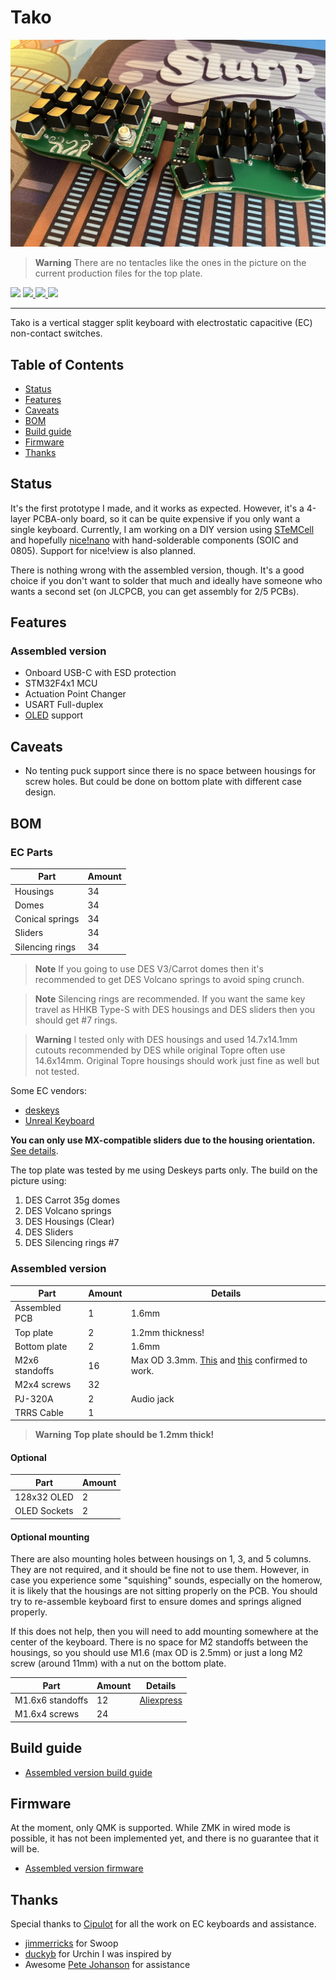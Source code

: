 # Tako

![PCB Preview](./docs/img/assembled.jpg)

> **Warning**
> There are no tentacles like the ones in the picture on the current production files for the top plate.

<span>
  <img src="https://img.shields.io/github/last-commit/ssbb/tako?style=flat-square">
  <a href="https://github.com/ssbb/tako/releases">
    <img src="https://img.shields.io/github/v/release/ssbb/tako?include_prereleases&color=success&style=flat-square">
    <img src="https://img.shields.io/github/downloads/ssbb/tako/total?color=success&style=flat-square">
  </a>
  <img src="https://img.shields.io/static/v1?label=license&message=MIT&color=success&style=flat-square">
</span>

---

Tako is a vertical stagger split keyboard with electrostatic capacitive (EC) non-contact switches.

## Table of Contents

- [Status](#status)
- [Features](#features)
- [Caveats](#caveats)
- [BOM](#bom)
- [Build guide](#build-guide)
- [Firmware](#firmware)
- [Thanks](#thanks)

## Status

It's the first prototype I made, and it works as expected. However, it's a 4-layer PCBA-only board, so it can be quite expensive if you only want a single keyboard. Currently, I am working on a DIY version using [STeMCell](https://github.com/megamind4089/STeMCell) and hopefully [nice!nano](https://nicekeyboards.com/nice-nano) with hand-solderable components (SOIC and 0805). Support for nice!view is also planned.

There is nothing wrong with the assembled version, though. It's a good choice if you don't want to solder that much and ideally have someone who wants a second set (on JLCPCB, you can get assembly for 2/5 PCBs).

## Features

### Assembled version

- Onboard USB-C with ESD protection
- STM32F4x1 MCU
- Actuation Point Changer
- USART Full-duplex
- [OLED](./docs/img/assembled_oled.jpg) support

## Caveats

- No tenting puck support since there is no space between housings for screw holes. But could be done on bottom plate with different case design.

## BOM

### EC Parts

| Part            | Amount |
| --------------- | ------ |
| Housings        | 34     |
| Domes           | 34     |
| Conical springs | 34     |
| Sliders         | 34     |
| Silencing rings | 34     |

> **Note**
> If you going to use DES V3/Carrot domes then it's recommended to get DES Volcano springs to avoid sping crunch.

> **Note**
> Silencing rings are recommended. If you want the same key travel as HHKB Type-S with DES housings and DES sliders then you should get #7 rings.

> **Warning**
> I tested only with DES housings and used 14.7x14.1mm cutouts recommended by DES while original Topre often use 14.6x14mm. Original Topre housings should work just fine as well but not tested.

Some EC vendors:

- [deskeys](https://deskeys.io/)
- [Unreal Keyboard](https://unrealkeyboards.com/)

**You can only use MX-compatible sliders due to the housing orientation.** [See details](./docs/housing_orientation.md).

The top plate was tested by me using Deskeys parts only. The build on the picture using:

1. DES Carrot 35g domes
2. DES Volcano springs
3. DES Housings (Clear)
4. DES Sliders
5. DES Silencing rings #7

### Assembled version

| Part           | Amount | Details                                                                                                                                                                                         |
| -------------- | ------ | ----------------------------------------------------------------------------------------------------------------------------------------------------------------------------------------------- |
| Assembled PCB  | 1      | 1.6mm                                                                                                                                                                                           |
| Top plate      | 2      | 1.2mm thickness!                                                                                                                                                                                |
| Bottom plate   | 2      | 1.6mm                                                                                                                                                                                           |
| M2x6 standoffs | 16     | Max OD 3.3mm. [This](https://aliexpress.com/item/32975966103.html?sku_id=66665375911) and [this](https://aliexpress.com/item/1005003126118423.html?sku_id=12000024241636343) confirmed to work. |
| M2x4 screws    | 32     |                                                                                                                                                                                                 |
| PJ-320A        | 2      | Audio jack                                                                                                                                                                                      |
| TRRS Cable     | 1      |                                                                                                                                                                                                 |

> **Warning** **Top plate should be 1.2mm thick!**

#### Optional

| Part         | Amount |
| ------------ | ------ |
| 128x32 OLED  | 2      |
| OLED Sockets | 2      |

#### Optional mounting

There are also mounting holes between housings on 1, 3, and 5 columns. They are not required, and it should be fine not to use them. However, in case you experience some "squishing" sounds, especially on the homerow, it is likely that the housings are not sitting properly on the PCB. You should try to re-assemble keyboard first to ensure domes and springs aligned properly.

If this does not help, then you will need to add mounting somewhere at the center of the keyboard. There is no space for M2 standoffs between the housings, so you should use M1.6 (max OD is 2.5mm) or just a long M2 screw (around 11mm) with a nut on the bottom plate.

| Part             | Amount | Details                                                                                                                       |
| ---------------- | ------ | ----------------------------------------------------------------------------------------------------------------------------- |
| M1.6x6 standoffs | 12     | [Aliexpress](https://aliexpress.ru/item/4000582961951.html?spm=a2g2w.orderdetail.0.0.72ee4aa6N6dYoc&sku_id=10000003716437218) |
| M1.6x4 screws    | 24     |                                                                                                                               |

## Build guide

- [Assembled version build guide](./docs/buildguide_assembled.md)

## Firmware

At the moment, only QMK is supported. While ZMK in wired mode is possible, it has not been implemented yet, and there is no guarantee that it will be.

- [Assembled version firmware](https://github.com/ssbb/qmk_firmware/tree/master/keyboards/ssbb/tako_onboard)

## Thanks

Special thanks to [Cipulot](https://github.com/Cipulot/) for all the work on EC keyboards and assistance.

- [jimmerricks](https://github.com/jimmerricks/swoop) for Swoop
- [duckyb](https://github.com/duckyb/urchin) for Urchin I was inspired by
- Awesome [Pete Johanson](https://github.com/petejohanson) for assistance
